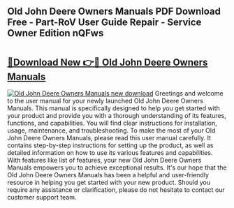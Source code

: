 ## Old John Deere Owners Manuals PDF Download Free - Part-RoV User Guide Repair - Service Owner Edition nQFws

# <h2><a href="http://bc28533.oget.top/?id=Old+John+Deere+Owners+Manuals">🔗Download New 👉🔴 Old John Deere Owners Manuals</a></h2>

[![Old John Deere Owners Manuals new download](https://i.imgur.com/5g1atiW.png)](http://bc28533.oget.top/?id=Old+John+Deere+Owners+Manuals)
Greetings and welcome to the user manual for your newly launched Old John Deere Owners Manuals. This manual is specifically designed to help you get started with your product and provide you with a thorough understanding of its features, functions, and capabilities. You will find clear instructions for installation, usage, maintenance, and troubleshooting. To make the most of your Old John Deere Owners Manuals, please read this user manual carefully. It contains step-by-step instructions for setting up the product, as well as detailed information on how to use its various features and capabilities. With features like list of features, your new Old John Deere Owners Manuals empowers you to achieve exceptional results. It's our hope that the Old John Deere Owners Manuals has been a helpful and user-friendly resource in helping you get started with your new product. Should you require any assistance or clarification, please do not hesitate to contact our customer support team.
